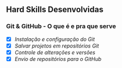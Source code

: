## Hard Skills Desenvolvidas

### Git & GitHub - O que é e pra que serve

- [X] _Instalação e configuração do Git_
- [X] _Salvar projetos em repositórios Git_
- [X] _Controle de alterações e versões_
- [X] _Envio de repositórios para o GitHub_
